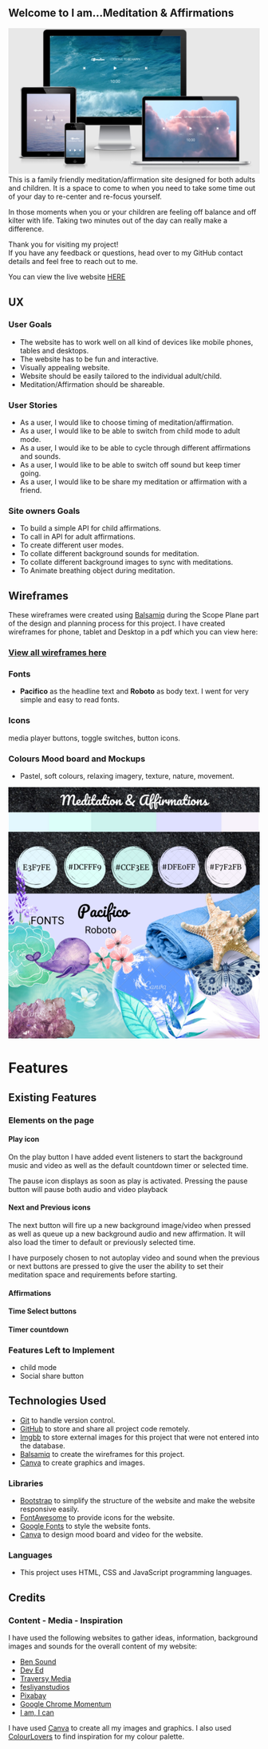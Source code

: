 

## Welcome to I am...Meditation & Affirmations

![Mock up](wireframes/meditation-app-screenshot.png
)
This is a family friendly meditation/affirmation site designed for both adults and children. It is a space to come to when you need to take some time out of your day to re-center and re-focus yourself.

In those moments when you or your children are feeling off balance and off kilter with life. Taking two minutes out of the day can really make a difference.

Thank you for visiting my project!  
If you have any feedback or questions, head over to my GitHub contact details and feel free to reach out to me.

You can view the live website [HERE](https://lolaedun.github.io/meditation/)



## **UX**

### **User Goals**

* The website has to work well on all kind of devices like mobile phones, tables and desktops.
* The website has to be fun and interactive.
* Visually appealing website.
* Website should be easily tailored to the individual adult/child.
* Meditation/Affirmation should be shareable.



### **User Stories**

* As a user, I would like to choose timing of meditation/affirmation.
* As a user, I would like to be able to switch from child mode to adult mode.
* As a user, I would ike to be able to cycle through different affirmations and sounds.
* As a user, I would like to be able to switch off sound but keep timer going.
* As a user, I would like to be share my meditation or affirmation with a friend.


### **Site owners Goals**
* To build a simple API for child affirmations.
* To call in API for adult affirmations.
* To create different user modes.
* To collate different background sounds for meditation.
* To collate different background images to sync with meditations.
* To Animate breathing object during meditation.


## Wireframes

These wireframes were created using [Balsamiq](https://balsamiq.com/) during the Scope Plane 
part of the design and planning process for this project. I have created wireframes for phone, tablet and Desktop in a pdf which you can 
view here:



### [View all wireframes here](wireframes/meditation-wireframes.pdf)

### Fonts

- **Pacifico** as the headline text and **Roboto** as body text. I went for very simple and easy to read fonts.

### Icons

media player buttons, toggle switches, button icons.

### Colours Mood board and Mockups

- Pastel, soft colours, relaxing imagery, texture, nature, movement.

![Mood board](wireframes/Meditation-mood-board.png)

# Features
## Existing Features

### Elements on the page


#### Play icon
On the play button I have added event listeners to start the background music and video as well as the default countdown timer or selected time.

The pause icon displays as soon as play is activated. Pressing the pause button will pause both audio and video playback
#### Next and Previous icons
The next button will fire up a new background image/video when pressed as well as queue up a new background audio and new affirmation. It will also load the timer to default or previously selected time.

I have purposely chosen to not autoplay video and sound when the previous or next buttons are pressed to give the user the ability to set their meditation space and requirements before starting.

#### Affirmations
#### Time Select buttons
#### Timer countdown
### Features Left to Implement

- child mode
- Social share button


## Technologies Used

- [Git](https://gist.github.com/derhuerst/1b15ff4652a867391f03) to handle version control.
- [GitHub](https://github.com/) to store and share all project code remotely.
- [Imgbb](https://imgbb.com) to store external images for this project that were not entered into the database.
- [Balsamiq](https://balsamiq.com/) to create the wireframes for this project.
- [Canva](https://www.canva.com/) to create graphics and images.

### Libraries

- [Bootstrap](https://www.bootstrapcdn.com/) to simplify the structure of the website and make the website responsive easily.
- [FontAwesome](https://www.bootstrapcdn.com/fontawesome/) to provide icons for the website.
- [Google Fonts](https://fonts.google.com/) to style the website fonts.
- [Canva](https://www.canva.com/) to design mood board and video for the website.

### Languages
- This project uses HTML, CSS and JavaScript programming languages.

## Credits

### Content - Media - Inspiration

I have used the following websites to gather ideas, information, background images and sounds for the overall content of my website: 

* [Ben Sound](www.bensound.com)
* [Dev Ed](https://www.youtube.com/watch?v=oMBXdZzYqEk&ab_channel=DevEdDevEd)
* [Traversy Media](https://www.youtube.com/watch?v=QTHRWGn_sJw&ab_channel=TraversyMediaTraversyMediaVerified)
* [fesliyanstudios](https://www.fesliyanstudios.com/royalty-free-music/downloads-c/peaceful-and-relaxing-music/22)
* [Pixabay](https://pixabay.com/music/?utm_source=link-attribution&amp;utm_medium=referral&amp;utm_campaign=music&amp;utm_content=2055)
* [Google Chrome Momentum](https://chrome.google.com/webstore/detail/momentum/laookkfknpbbblfpciffpaejjkokdgca?hl=en)
* [I am, I can](https://www.dk.com/uk/book/9780241420256-i-am-i-can/)



 

I have used [Canva](https://www.canva.com/) to create all my images and graphics.
I also used [ColourLovers](https://www.colourlovers.com/palettes) to find inspiration for my colour palette.

